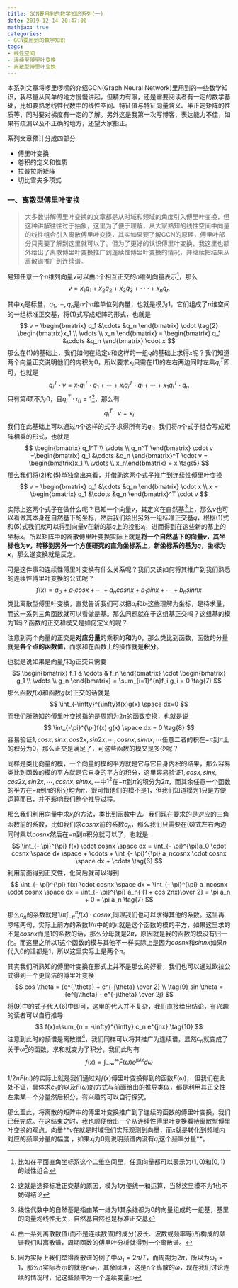 ```yaml
---
title: GCN要用到的数学知识系列(一)
date: 2019-12-14 20:47:00
mathjax: true
categories:
- GCN要用到的数学知识
tags: 
- 线性空间
- 连续型傅里叶变换
- 离散型傅里叶变换
---
```




本系列文章将啰里啰嗦的介绍GCN(Graph Neural Network)里用到的一些数学知识，我尽量从简单的地方慢慢讲起，但精力有限，还是需要阅读者有一定的数学基础，比如要熟悉线性代数中的线性空间、特征值与特征向量含义、半正定矩阵的性质等，同时要对梯度有一定的了解。另外这是我第一次写博客，表达能力不佳，如果有疏漏以及不正确的地方，还望大家指正。

系列文章预计分成四部分

- 傅里叶变换
- 卷积的定义和性质
- 拉普拉斯矩阵
- 切比雪夫多项式

### 一、**离散型傅里叶变换**

> 大多数讲解傅里叶变换的文章都是从时域和频域的角度引入傅里叶变换，但这种讲解往往过于抽象，这里为了便于理解，从大家熟知的线性空间中向量的线性组合引入离散傅里叶变换，其实如果要了解GCN的原理，傅里叶部分只需要了解到这里就可以了。但为了更好的认识傅里叶变换，我这里也额外给出了离散傅里叶变换推广到连续性傅里叶变换的情况，并继续把结果从离散谱推广到连续谱。

<!--more-->

易知任意一个$n$维列向量$v$可以由$n$个相互正交的$n$维列向量表示[^1]，那么
$$
v=x_{1}q_{1} + x_{2}q_{2}+ x_{3}q_{3} + \cdot \cdot \cdot +x_{n}q_{n} \tag{1}
$$

其中$x_i$是标量，${q_1,\cdots,q_n}$是$n$个$n$维单位列向量，也就是模为$1$，它们组成了$n$维空间的一组标准正交基，将$(1)$式写成矩阵的形式，也就是
$$
v = \begin{bmatrix} q_1 &\cdots &q_n \end{bmatrix} \cdot \tag{2}
\begin{bmatrix}x_1 \\ \vdots \\  x_n \end{bmatrix} =
\begin{bmatrix} q_1 &\cdots &q_n \end{bmatrix} \cdot x
$$
那么在$(1)$的基础上，我们如何在给定$v$和这样的一组$q$的基础上求得$x$呢？我们知道两个向量正交说明他们的内积为$0$，所以要求$x_i$只需在$(1)$的左右两边同时左乘$q_i^T$即可，也就是
$$
q_i^T \cdot v = x_1q_i^T\cdot q_1 + \cdots +x_iq_i^T\cdot q_i + \cdots + x_1q_i^T\cdot q_n \tag{3}
$$
只有第$i$项不为$0$，且$q_i^T\cdot q_i=1$[^3]，那么有
$$
q_i^T \cdot v = x_i \tag{4}
$$
我们在此基础上可以通过$n$个这样的式子求得所有的$q_i$，我们将$n$个式子组合写成矩阵相乘的形式，也就是
$$
\begin{bmatrix} q_1^T \\ \vdots  \\ q_n^T \end{bmatrix} \cdot v =\begin{bmatrix} q_1 &\cdots &q_n \end{bmatrix}^T \cdot v = 
\begin{bmatrix}x_1 \\ \vdots \\ x_n\end{bmatrix} = x \tag{5}
$$
那么我们将$(2)$和$(5)$单独拿出来看，并借助这两个式子推广到连续性傅里叶变换
$$
v = \begin{bmatrix} q_1 &\cdots &q_n \end{bmatrix} \cdot x \\
x = \begin{bmatrix} q_1 &\cdots &q_n \end{bmatrix}^T \cdot v
$$

实际上这两个式子在做什么呢？已知一个向量$v$，其定义在自然基[^2]上，那么$v$也可以看做其本身在自然基下的坐标，然后我们给出另外一组标准正交基$q$，根据$(1)$式和$(5)$式我们就可以得到向量$v$在新的基$q$上的投影$x_i$，进而得到在这些新的基上的坐标$x$。所以矩阵中的离散傅里叶变换实际上就是**将一个自然基下的向量$v$，其坐标也为$v$，转移到另外一个方便研究的直角坐标系上，新坐标系的基为$q$，坐标为$x$**，那么逆变换就是反之。

可是这件事和连续性傅里叶变换有什么关系呢？我们又该如何将其推广到我们熟悉的连续性傅里叶变换的公式呢？
$$
f(x) = a_0 + a_1cosx+\cdots + a_ncosnx + b_1sinx + \cdots +b_nsinnx \tag{6}
$$
类比离散型傅里叶变换，直觉告诉我们可以把$a_i$和$b_i$这些理解为坐标，是待求量，而这一系列三角函数就可以看做是基。那么问题就在于这组基正交吗？这组基的模为$1$吗？函数的正交和模又是如何定义的呢？

注意到两个向量的正交是**对应分量**的乘积的**和**为0，那么类比到函数，函数的分量就是**各个点的函数值**，而求和在函数上的操作就是**积分**。

也就是说如果是向量$f$和$g$正交只需要
$$
\begin{bmatrix} f_1 & \cdots & f_n \end{bmatrix} \cdot 
\begin{bmatrix} g_1 \\ \vdots \\ g_n \end{bmatrix}
= \sum_{i=1}^{n}f_i g_i = 0 \tag{7}
$$
那么函数$f(x)$和函数$g(x)$正交的话就是
$$
\int_{-\infty}^{\infty}f(x)g(x) \space dx=0
$$
而我们所熟知的傅里叶变换指的是周期为$2\pi$的函数变换，也就是说
$$
\int_{-\pi}^{\pi}f(x) g(x) \space dx = 0 \tag{8}
$$
容易验证$1,cosx,sinx,cos2x,sin2x,\cdots,cosnx,sinnx,\cdots$任意二者的积在$-\pi$到$\pi$上的积分为$0$，那么正交是满足了，可这些函数的模又是多少呢？

同样是类比向量的模，一个向量的模的平方就是它与它自身内积的结果，那么容易类比到函数的模的平方就是它自身的平方的积分，这里容易验证$1,cosx,sinx,cos2x,sin2x,\cdots,cosnx,sinnx,\cdots$中$1^2$在$-\pi$到$\pi$的积分为$2\pi$，而其余任意一个函数的平方在$-\pi$到$\pi$的积分均为$\pi$，很可惜他们的模不是$1$，但我们知道模为$1$只是方便运算而已，并不影响我们整个推导过程。

那么我们利用向量中求$x_i$的方法，类比到函数中去。我们现在要求的是对应的三角函数前的系数，比如我们求$cosnx$前的系数$a_n$，那么我们只需要在$(6)$式左右两边同时乘以$cosnx$然后在$-\pi$到$\pi$积分就可以了，也就是
$$
\int_{- \pi}^{\pi} f(x) \cdot cosnx \space dx = \int_{- \pi}^{\pi}a_0 \cdot cosnx \space dx
 \space + \cdots + \int_{- \pi}^{\pi} a_ncosnx \cdot cosnx \space dx + \cdots \tag{6}
$$
利用前面得到正交性，化简后就可以得到
$$
\int_{- \pi}^{\pi} f(x) \cdot cosnx \space dx = \int_{- \pi}^{\pi} a_ncosnx \cdot cosnx \space   dx 
= \int_{- \pi}^{\pi} a_n{ (1 + cos 2nx)\over 2} 
= \pi a_n + 0
= \pi a_n \tag{7}
$$

那么$a_n$的系数就是$1/ \pi\int_{-\pi}^{\pi}f(x)\cdot cosnx$,同理我们也可以求得其他的系数。这里再啰嗦两句，实际上前方的系数$1/\pi$中的的$\pi$就是这个函数的模的平方，如果这里求的不是$cosnx$而是$1$的系数的话，那么分母就是$2\pi$，原因就是我的函数的模没有归一化。而这里之所以$1$这个函数的模与其他不一样实际上是因为$cosnx$和$sinnx$如果$n$代入$0$的话都是$1$，所以这里实际上是两个$\pi$。

其实我们所熟知的傅里叶变换在形式上并不是那么的好看，我们也可以通过欧拉公式得到一个更简洁的傅里叶变换
$$
cos \theta = {e^{j\theta} + e^{-j\theta} \over 2}    \\ \tag{9}
sin \theta = {e^{j\theta} - e^{-j\theta} \over 2j}
$$
将$(9)$中的式子代入$(6)$中即可，这里的代入并不复杂，我们直接给出结论，有兴趣的读者可以自行推导
$$
f(x)=\sum_{n = -\infty}^{\infty} c_n e^{jnx} \tag{10}
$$
注意到此时的频谱是离散谱[^4]，我们同样可以将其推广为连续谱，显然$c_n$就变成了关于$\omega$[^5]的函数，求和就变为了积分，我们此时有
$$
f(x)=\int_{-\infty}^{\infty} \tilde{F} (\omega)e^{j\omega x} d\omega \tag{11}
$$


$1/2\pi\tilde{F}(\omega)$的实际上就是我们通过对$f(x)$傅里叶变换得到的函数$F(\omega)$， 但我们在此处不证，具体求$c_n$的以及$F(\omega)$的方式与前面给出的推导类似，都是利用其正交性左乘某一个分量然后积分，有兴趣的可以自行探究。

那么至此，将离散的矩阵中的傅里叶变换推广到了连续的函数的傅里叶变换，我们已经完成。在这结束之时，我也顺便给出一个从连续性傅里叶变换看待离散型傅里叶变换的观点。向量**$v$在就是时域我们实际观测到向量，而$x$就是转化到频域内对应的频率分量的幅度  ，如果$x_i$为$0$则说明频谱内没有$q_i$这个频率分量**。

[^1]: 比如在平面直角坐标系这个二维空间里，任意向量都可以表示为$(1,0)$和$(0,1)$的线性组合
[^2]:线性代数中的自然基是指由某一维为1其余维都为0的向量组成的一组基，基里的向量均线性无关，自然基自然也是标准正交基
[^3]:这就是选择标准正交基的原因，模为1方便统一和运算，当然这里模不为1也不妨碍结论
[^4]:由一系列离散数值(而不是连续数值)的成分(波长、波数或频率等)所构成的频谱我们叫离散谱，周期函数的傅里叶分析就得到一个离散谱。
[^5]:因为实际上我们举得离散谱的例子中$\omega_1=2\pi/T$，而周期为$2\pi$，所以为$\omega_1=1$，那么$n$实际表示的就是$n\omega_1$，其余同理，这是n个离散的$\omega$，现在我们讨论连续的情况时，记这些频率为一个连续变量$\omega$

